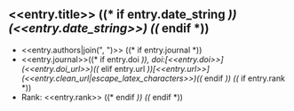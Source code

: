 ## <<entry.title>> ((* if entry.date_string *)) (<<entry.date_string>>) ((* endif *))

- <<entry.authors|join(", ")>>
((* if entry.journal *))
- <<entry.journal>>((* if entry.doi *)), doi:[<<entry.doi>>](<<entry.doi_url>>)((* elif entry.url *))[<<entry.url>>](<<entry.clean_url|escape_latex_characters>>)((* endif *)) 
((* if entry.rank *))
- Rank: <<entry.rank>>
((* endif *))
((* endif *))
